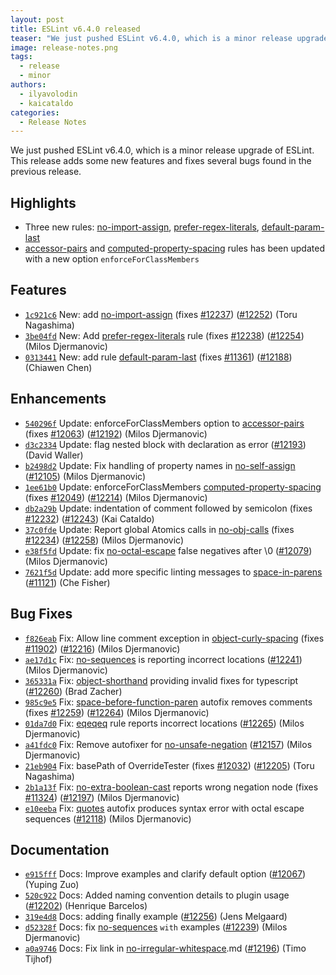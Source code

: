 ```yaml
---
layout: post
title: ESLint v6.4.0 released
teaser: "We just pushed ESLint v6.4.0, which is a minor release upgrade of ESLint. This release adds some new features and fixes several bugs found in the previous release."
image: release-notes.png
tags:
  - release
  - minor
authors:
  - ilyavolodin
  - kaicataldo
categories:
  - Release Notes
---
```


We just pushed ESLint v6.4.0, which is a minor release upgrade of ESLint. This release adds some new features and fixes several bugs found in the previous release.

## Highlights

* Three new rules: [no-import-assign](/docs/rules/no-import-assign), [prefer-regex-literals](/docs/rules/prefer-regex-literals), [default-param-last](/docs/rules/default-param-last)
* [accessor-pairs](/docs/rules/accessor-pairs) and [computed-property-spacing](/docs/rules/computed-property-spacing) rules has been updated with a new option `enforceForClassMembers`




## Features


* [`1c921c6`](https://github.com/eslint/eslint/commit/1c921c6dfd7ddfb0308c8103e53d32c1241475f0) New: add [no-import-assign](/docs/rules/no-import-assign) (fixes [#12237](https://github.com/eslint/eslint/issues/12237)) ([#12252](https://github.com/eslint/eslint/issues/12252)) (Toru Nagashima)
* [`3be04fd`](https://github.com/eslint/eslint/commit/3be04fd6a4e7b3f5a5ecb845a29cf29b71fe2dfb) New: Add [prefer-regex-literals](/docs/rules/prefer-regex-literals) rule (fixes [#12238](https://github.com/eslint/eslint/issues/12238)) ([#12254](https://github.com/eslint/eslint/issues/12254)) (Milos Djermanovic)
* [`0313441`](https://github.com/eslint/eslint/commit/0313441d016c8aa0674c135f9da67a676e766ec5) New: add rule [default-param-last](/docs/rules/default-param-last) (fixes [#11361](https://github.com/eslint/eslint/issues/11361)) ([#12188](https://github.com/eslint/eslint/issues/12188)) (Chiawen Chen)




## Enhancements


* [`540296f`](https://github.com/eslint/eslint/commit/540296fcecd232a09dc873a5a22f5839b59b7842) Update: enforceForClassMembers option to [accessor-pairs](/docs/rules/accessor-pairs) (fixes [#12063](https://github.com/eslint/eslint/issues/12063)) ([#12192](https://github.com/eslint/eslint/issues/12192)) (Milos Djermanovic)
* [`d3c2334`](https://github.com/eslint/eslint/commit/d3c2334646eae9287d5be9e457d041e445efb512) Update: flag nested block with declaration as error ([#12193](https://github.com/eslint/eslint/issues/12193)) (David Waller)
* [`b2498d2`](https://github.com/eslint/eslint/commit/b2498d284b9c30ed1543429c2f45d9014e12fe22) Update: Fix handling of property names in [no-self-assign](/docs/rules/no-self-assign) ([#12105](https://github.com/eslint/eslint/issues/12105)) (Milos Djermanovic)
* [`1ee61b0`](https://github.com/eslint/eslint/commit/1ee61b06715fcc750be2c923034a1e59ba663287) Update: enforceForClassMembers [computed-property-spacing](/docs/rules/computed-property-spacing) (fixes [#12049](https://github.com/eslint/eslint/issues/12049)) ([#12214](https://github.com/eslint/eslint/issues/12214)) (Milos Djermanovic)
* [`db2a29b`](https://github.com/eslint/eslint/commit/db2a29beb0fa28183f65bf9e659c66c03a8918b5) Update: indentation of comment followed by semicolon (fixes [#12232](https://github.com/eslint/eslint/issues/12232)) ([#12243](https://github.com/eslint/eslint/issues/12243)) (Kai Cataldo)
* [`37c0fde`](https://github.com/eslint/eslint/commit/37c0fdeb87b92a0b779b125adf45535b79b65757) Update: Report global Atomics calls in [no-obj-calls](/docs/rules/no-obj-calls) (fixes [#12234](https://github.com/eslint/eslint/issues/12234)) ([#12258](https://github.com/eslint/eslint/issues/12258)) (Milos Djermanovic)
* [`e38f5fd`](https://github.com/eslint/eslint/commit/e38f5fdfc786363a3eae642f1a69a8725600aa61) Update: fix [no-octal-escape](/docs/rules/no-octal-escape) false negatives after \0 ([#12079](https://github.com/eslint/eslint/issues/12079)) (Milos Djermanovic)
* [`7621f5d`](https://github.com/eslint/eslint/commit/7621f5d2aa7d87e798b75ca47d6889c280597e99) Update: add more specific linting messages to [space-in-parens](/docs/rules/space-in-parens) ([#11121](https://github.com/eslint/eslint/issues/11121)) (Che Fisher)




## Bug Fixes


* [`f826eab`](https://github.com/eslint/eslint/commit/f826eabbeecddb047f58f4e7308a14c18148d369) Fix: Allow line comment exception in [object-curly-spacing](/docs/rules/object-curly-spacing) (fixes [#11902](https://github.com/eslint/eslint/issues/11902)) ([#12216](https://github.com/eslint/eslint/issues/12216)) (Milos Djermanovic)
* [`ae17d1c`](https://github.com/eslint/eslint/commit/ae17d1ca59dd466aa64da0680ec2453c2dc3b80d) Fix: [no-sequences](/docs/rules/no-sequences) is reporting incorrect locations ([#12241](https://github.com/eslint/eslint/issues/12241)) (Milos Djermanovic)
* [`365331a`](https://github.com/eslint/eslint/commit/365331a42e22af5a77ac9cfa9673d6a8f653eb5a) Fix: [object-shorthand](/docs/rules/object-shorthand) providing invalid fixes for typescript ([#12260](https://github.com/eslint/eslint/issues/12260)) (Brad Zacher)
* [`985c9e5`](https://github.com/eslint/eslint/commit/985c9e5eba351965a8a1491a41dbdcc78154b8f4) Fix: [space-before-function-paren](/docs/rules/space-before-function-paren) autofix removes comments (fixes [#12259](https://github.com/eslint/eslint/issues/12259)) ([#12264](https://github.com/eslint/eslint/issues/12264)) (Milos Djermanovic)
* [`01da7d0`](https://github.com/eslint/eslint/commit/01da7d04c4e5a7376cf241ec02db7971726a1bf9) Fix: [eqeqeq](/docs/rules/eqeqeq) rule reports incorrect locations ([#12265](https://github.com/eslint/eslint/issues/12265)) (Milos Djermanovic)
* [`a41fdc0`](https://github.com/eslint/eslint/commit/a41fdc07404a7675d14183fab245fb8f49dcb858) Fix: Remove autofixer for [no-unsafe-negation](/docs/rules/no-unsafe-negation) ([#12157](https://github.com/eslint/eslint/issues/12157)) (Milos Djermanovic)
* [`21eb904`](https://github.com/eslint/eslint/commit/21eb9044135c01b6c12188517bba840614483fc6) Fix: basePath of OverrideTester (fixes [#12032](https://github.com/eslint/eslint/issues/12032)) ([#12205](https://github.com/eslint/eslint/issues/12205)) (Toru Nagashima)
* [`2b1a13f`](https://github.com/eslint/eslint/commit/2b1a13fa0de8360586857f3ced8da514c971297d) Fix: [no-extra-boolean-cast](/docs/rules/no-extra-boolean-cast) reports wrong negation node (fixes [#11324](https://github.com/eslint/eslint/issues/11324)) ([#12197](https://github.com/eslint/eslint/issues/12197)) (Milos Djermanovic)
* [`e10eeba`](https://github.com/eslint/eslint/commit/e10eebab4abd193dee697c4de7fb2d95bbab2d8c) Fix: [quotes](/docs/rules/quotes) autofix produces syntax error with octal escape sequences ([#12118](https://github.com/eslint/eslint/issues/12118)) (Milos Djermanovic)




## Documentation


* [`e915fff`](https://github.com/eslint/eslint/commit/e915fffb6089a23ff1cae926cc607f9b87dc1819) Docs: Improve examples and clarify default option ([#12067](https://github.com/eslint/eslint/issues/12067)) (Yuping Zuo)
* [`520c922`](https://github.com/eslint/eslint/commit/520c92270eed6e90c1a796e8af275980f01705e0) Docs: Added naming convention details to plugin usage ([#12202](https://github.com/eslint/eslint/issues/12202)) (Henrique Barcelos)
* [`319e4d8`](https://github.com/eslint/eslint/commit/319e4d8386ea846928f0f906c251b46043a53491) Docs: adding finally example ([#12256](https://github.com/eslint/eslint/issues/12256)) (Jens Melgaard)
* [`d52328f`](https://github.com/eslint/eslint/commit/d52328f012f3704c7d1ce39427e63f80531c7979) Docs: fix [no-sequences](/docs/rules/no-sequences) `with` examples ([#12239](https://github.com/eslint/eslint/issues/12239)) (Milos Djermanovic)
* [`a0a9746`](https://github.com/eslint/eslint/commit/a0a9746724ccd22c721ddc1b25c566aa9acea154) Docs: Fix link in [no-irregular-whitespace](/docs/rules/no-irregular-whitespace).md ([#12196](https://github.com/eslint/eslint/issues/12196)) (Timo Tijhof)
